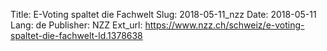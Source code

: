 Title: E-Voting spaltet die Fachwelt
Slug: 2018-05-11_nzz
Date: 2018-05-11
Lang: de
Publisher: NZZ
Ext_url: https://www.nzz.ch/schweiz/e-voting-spaltet-die-fachwelt-ld.1378638